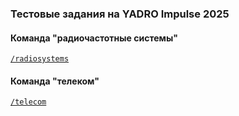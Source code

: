 ### Тестовые задания на YADRO Impulse 2025

#### Команда "радиочастотные системы"
[`/radiosystems`](./radiosystems)

#### Команда "телеком"

[`/telecom`](./telecom)